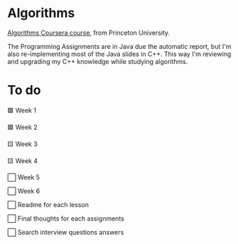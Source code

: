 # Algorithms
[Algorithms Coursera course](https://coursera.org/share/c54425f661da618dffedb7ba857a21c1), from Princeton University.

The Programming Assignments are in Java due the automatic report, but I'm also re-implementing most of the Java slides in C++. This way I'm reviewing and upgrading my C++ knowledge while studying algorithms.

# To do
:green_square: Week 1

:green_square: Week 2

:yellow_square: Week 3

:yellow_square: Week 4

:white_large_square: Week 5

:white_large_square: Week 6

:white_large_square: Readme for each lesson

:white_large_square: Final thoughts for each assignments

:white_large_square: Search interview questions answers
